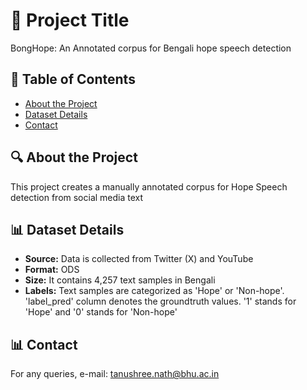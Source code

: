 # 📌 Project Title  
BongHope: An Annotated corpus for Bengali hope speech detection

## 📖 Table of Contents  
- [About the Project](#about-the-project)  
- [Dataset Details](#dataset-details)         
- [Contact](#contact)  

## 🔍 About the Project  
This project creates a manually annotated corpus for Hope Speech detection from social media text

## 📊 Dataset Details  
- **Source:** Data is collected from Twitter (X) and YouTube
- **Format:** ODS  
- **Size:** It contains 4,257 text samples in Bengali 
- **Labels:** Text samples are categorized as 'Hope' or 'Non-hope'. 'label_pred' column denotes the groundtruth values. '1' stands for 'Hope' and '0' stands for 'Non-hope'

## 📊 Contact
For any queries, e-mail: tanushree.nath@bhu.ac.in

